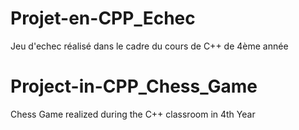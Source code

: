 # Projet-en-CPP_Echec
Jeu d'echec réalisé dans le cadre du cours de C++ de 4ème année

# Project-in-CPP_Chess_Game
Chess Game realized during the C++ classroom in 4th Year
